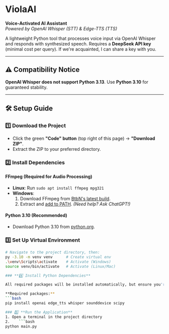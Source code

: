 # ViolaAI  
**Voice-Activated AI Assistant**  
*Powered by OpenAI Whisper (STT) & Edge-TTS (TTS)*  

A lightweight Python tool that processes voice input via OpenAI Whisper and responds with synthesized speech. Requires a **DeepSeek API key** (minimal cost per query). If we're acquainted, I can share a key with you.  

---

## ⚠️ Compatibility Notice  
**OpenAI Whisper does not support Python 3.13**. Use **Python 3.10** for guaranteed stability.  

---

## 🛠️ Setup Guide  

### 1️⃣ **Download the Project**  
- Click the green **"Code" button** (top right of this page) → **"Download ZIP"**.  
- Extract the ZIP to your preferred directory.  

### 2️⃣ **Install Dependencies**  
#### **FFmpeg (Required for Audio Processing)**  
- **Linux**: Run `sudo apt install ffmpeg mpg321`  
- **Windows**:  
  1. Download FFmpeg from [BtbN's latest build](https://github.com/BtbN/FFmpeg-Builds/releases/latest).  
  2. Extract and [add to PATH](https://www.thewindowsclub.com/how-to-install-ffmpeg-on-windows-10). *(Need help? Ask ChatGPT!)*  

#### **Python 3.10 (Recommended)**  
- Download Python 3.10 from [python.org](https://www.python.org/downloads/).  

### 3️⃣ **Set Up Virtual Environment**  
```bash
# Navigate to the project directory, then:
py -3.10 -m venv venv      # Create virtual env
.\venv\Scripts\activate    # Activate (Windows)
source venv/bin/activate   # Activate (Linux/Mac)

### **4️⃣ Install Python Dependencies**

All required packages will be installed automatically, but ensure you're working in a Python 3.10 virtual environment (not 3.13, as Whisper isn't compatible).

**Required packages:**
```bash
pip install openai edge_tts whisper sounddevice scipy

### 5️⃣ **Run the Application**
1. Open a terminal in the project directory
2.    ```bash
python main.py
